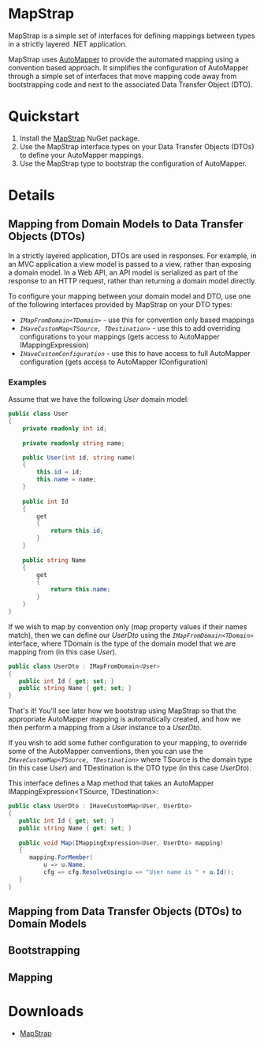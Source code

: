 # MapStrap
MapStrap is a simple set of interfaces for defining mappings between types in a strictly layered .NET application.

MapStrap uses [AutoMapper](http://automapper.org/) to provide the automated mapping using a convention based approach. 
It simplifies the configuration of AutoMapper through a simple set of interfaces that move mapping code away from bootstrapping
code and next to the associated Data Transfer Object (DTO).

# Quickstart

1. Install the [MapStrap](https://www.nuget.org/packages/MapStrap) NuGet package.
2. Use the MapStrap interface types on your Data Transfer Objects (DTOs) to define your AutoMapper mappings.
3. Use the MapStrap type to bootstrap the configuration of AutoMapper.

# Details

## Mapping from Domain Models to Data Transfer Objects (DTOs)

In a strictly layered application, DTOs are used in responses. 
For example, in an MVC application a view model is passed to a view, rather than exposing a domain model. 
In a Web API, an API model is serialized as part of the response to an HTTP request, rather than returning a domain model directly.

To configure your mapping between your domain model and DTO, use one of the following interfaces provided by MapStrap on your DTO types:

* *`IMapFromDomain<TDomain>`* - use this for convention only based mappings
* *`IHaveCustomMap<TSource, TDestination>`* - use this to add overriding configurations to your mappings (gets access to AutoMapper IMappingExpression)
* *`IHaveCustomConfiguration`* - use this to have access to full AutoMapper configuration (gets access to AutoMapper IConfiguration)

### Examples

Assume that we have the following *User* domain model:

```csharp
public class User
{
    private readonly int id;
    
    private readonly string name;

    public User(int id, string name)
    {
        this.id = id;
        this.name = name;
    }
    
    public int Id
    {
        get
        {
            return this.id;
        }
    }
    
    public string Name
    {
        get
        {
            return this.name;
        }
    }
}
```

If we wish to map by convention only (map property values if their names match), then we can define our *UserDto* using the *`IMapFromDomain<TDomain>`* interface, where TDomain is the type of the domain model that we are mapping from (in this case *User*).

```csharp
public class UserDto : IMapFromDomain<User>
{
   public int Id { get; set; }
   public string Name { get; set; }
}
```

That's it! You'll see later how we bootstrap using MapStrap so that the appropriate AutoMapper mapping is automatically created, and how we then perform a mapping from a *User* instance to a *UserDto*.

If you wish to add some futher configuration to your mapping, to override some of the AutoMapper conventions, then you can use the *`IHaveCustomMap<TSource, TDestination>`* where TSource is the domain type (in this case *User*) and TDestination is the DTO type (in this case *UserDto*). 

This interface defines a Map method that takes an AutoMapper IMappingExpression<TSource, TDestination>:

```csharp
public class UserDto : IHaveCustomMap<User, UserDto>
{
   public int Id { get; set; }
   public string Name { get; set; }
   
   public void Map(IMappingExpression<User, UserDto> mapping)
   {
      mapping.ForMember(
          u => u.Name,
          cfg => cfg.ResolveUsing(u => "User name is " + u.Id));
   }
}
```

## Mapping from Data Transfer Objects (DTOs) to Domain Models

## Bootstrapping


## Mapping

# Downloads

* [MapStrap](https://www.nuget.org/packages/MapStrap/)
